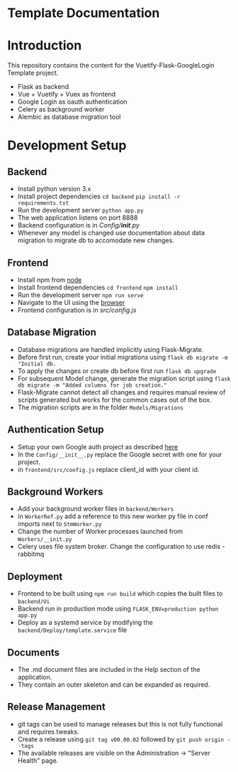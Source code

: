 # Template Documentation

# Introduction

This repository contains the content for the Vuetify-Flask-GoogleLogin Template project.
- Flask as backend
- Vue + Vuetify + Vuex as frontend
- Google Login as oauth authentication
- Celery as background worker
- Alembic as database migration tool

# Development Setup

## Backend
- Install python version 3.x
- Install project dependencies
    `cd backend`
    `pip install -r requirements.txt`
- Run the development server
    `python app.py`
- The web application listens on port 8888
- Backend configuration is in *Config/__init__.py*
- Whenever any model is changed use documentation about data migration to migrate db to accomodate new changes.

## Frontend
- Install npm from [node](nodejs.org)
- Install frontend dependencies
    `cd frontend`
    `npm install`
- Run the development server
    `npm run serve`
- Navigate to the UI using the [browser](http://localhost:8080)
- Frontend configuration is in *src/config.js*


## Database Migration

- Database migrations are handled implicitly using Flask-Migrate.
- Before first run, create your initial migrations using `flask db migrate -m "Initial db.`
- To apply the changes or create db before first run `flask db upgrade`
- For subsequent Model change, generate the migration script using `flask db migrate -m "Added columns for job creation."`
- Flask-Migrate cannot detect all changes and requires manual review of scripts generated but works for the common cases out of the box.
- The migration scripts are in the folder `Models/Migrations`


## Authentication Setup

- Setup your own Google auth project as described [here](https://www.youtube.com/watch?v=V4KqpIX6pdI)
- In the `Config/__init__.py` replace the Google secret with one for your project.
- in `frontend/src/config.js` replace client_id with your client id.

## Background Workers

- Add your background worker files in `backend/Workers`
- in `WorkerRef.py` add a reference to this new worker py file in conf imports next to `StmWorker.py`
- Change the number of Worker processes launched from `Workers/__init.py`
- Celery uses file system broker. Change the configuration to use redis - rabbitmq

## Deployment

- Frontend to be built using `npm run build` which copies the built files to `backend/Ui`
- Backend run in production mode using `FLASK_ENV=production python app.py`
- Deploy as a systemd service by modifying the `backend/Deploy/template.service` file


## Documents

- The .md document files are included in the Help section of the application.
- They contain an outer skeleton and can be expanded as required.

## Release Management

- git tags can be used to manage releases but this is not fully functional and requires tweaks.
- Create a release using `git tag v00.00.02` followed by `git push origin --tags`
- The available releases are visible on the Administration -> "Server Health" page.
